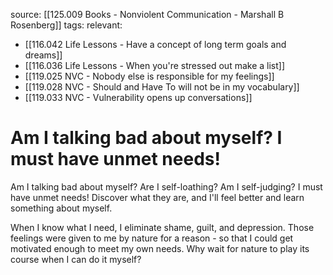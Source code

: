 source: [[125.009 Books - Nonviolent Communication - Marshall B Rosenberg]]
tags:
relevant:
- [[116.042 Life Lessons - Have a concept of long term goals and dreams]]
- [[116.036 Life Lessons - When you're stressed out make a list]]
- [[119.025 NVC - Nobody else is responsible for my feelings]]
- [[119.028 NVC - Should and Have To will not be in my vocabulary]]
- [[119.033 NVC - Vulnerability opens up conversations]]

# Am I talking bad about myself? I must have unmet needs!

Am I talking bad about myself? Are I self-loathing? Am I self-judging? I must have unmet needs! Discover what they are, and I'll feel better and learn something about myself. 

When I know what I need, I eliminate shame, guilt, and depression. Those feelings were given to me by nature for a reason - so that I could get motivated enough to meet my own needs. Why wait for nature to play its course when I can do it myself?

